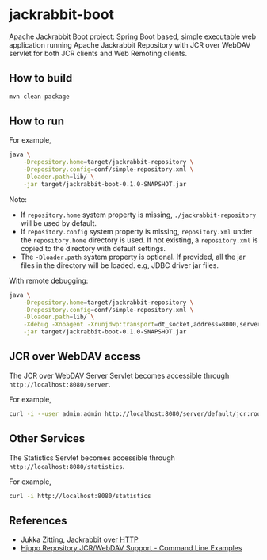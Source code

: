 # jackrabbit-boot

Apache Jackrabbit Boot project: Spring Boot based, simple executable web application running Apache Jackrabbit
Repository with JCR over WebDAV servlet for both JCR clients and Web Remoting clients.

## How to build

```bash
mvn clean package
```

## How to run

For example,

```bash
java \
    -Drepository.home=target/jackrabbit-repository \
    -Drepository.config=conf/simple-repository.xml \
    -Dloader.path=lib/ \
    -jar target/jackrabbit-boot-0.1.0-SNAPSHOT.jar
```

Note:
- If `repository.home` system property is missing, `./jackrabbit-repository` will be used by default.
- If `repository.config` system property is missing, `repository.xml` under the `repository.home` directory is used.
  If not existing, a `repository.xml` is copied to the directory with default settings.
- The `-Dloader.path` system property is optional. If provided, all the jar files in the directory will be loaded.
  e.g, JDBC driver jar files.


With remote debugging:

```bash
java \
    -Drepository.home=target/jackrabbit-repository \
    -Drepository.config=conf/simple-repository.xml \
    -Dloader.path=lib/ \
    -Xdebug -Xnoagent -Xrunjdwp:transport=dt_socket,address=8000,server=y,suspend=n \
    -jar target/jackrabbit-boot-0.1.0-SNAPSHOT.jar
```

## JCR over WebDAV access

The JCR over WebDAV Server Servlet becomes accessible through `http://localhost:8080/server`.

For example,

```bash
curl -i --user admin:admin http://localhost:8080/server/default/jcr:root
```

## Other Services

The Statistics Servlet becomes accessible through `http://localhost:8080/statistics`.

For example,

```bash
curl -i http://localhost:8080/statistics
```

## References

- Jukka Zitting, [Jackrabbit over HTTP](https://jukkaz.wordpress.com/2009/11/24/jackrabbit-over-http/)
- [Hippo Repository JCR/WebDAV Support - Command Line Examples](https://bloomreach-forge.github.io/hippo-jcr-over-webdav/cmd-examples.html)
